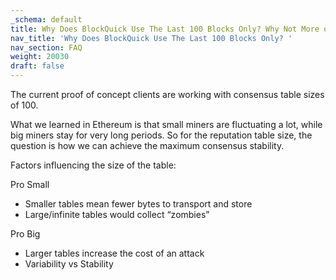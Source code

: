 ```yaml
---
_schema: default
title: Why Does BlockQuick Use The Last 100 Blocks Only? Why Not More or Less?
nav_title: 'Why Does BlockQuick Use The Last 100 Blocks Only? '
nav_section: FAQ
weight: 20030
draft: false
---
```

The current proof of concept clients are working with consensus table sizes of 100.

What we learned in Ethereum is that small miners are fluctuating a lot, while big miners stay for very long periods. So for the reputation table size, the question is how we can achieve the maximum consensus stability.

Factors influencing the size of the table:

Pro Small

* Smaller tables mean fewer bytes to transport and store
* Large/infinite tables would collect “zombies”

Pro Big

* Larger tables increase the cost of an attack
* Variability vs Stability